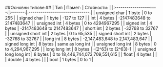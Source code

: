 
##Основни типове:##
|          Тип           |  Памет:  |     Стойности:                 |
|:----------------------:|:-------:|:-------------------------------:|
|      unsigned char     |  1 byte |             0 to 255            |
|       signed char      |  1 byte |           -127 to 127           |
|           int          | 4 bytes |    -2147483648 to 2147483647    |
|      unsigned int      | 4 bytes |         0 to 4294967295         |
|       signed int       | 4 bytes |    -2147483648 to 2147483647    |
|        short int       | 2 bytes |         -32768 to 32767         |
|   unsigned short int   | 2 bytes |           0 to 65,535           |
|    signed short int    | 2 bytes |         -32768 to 32767         |
|        long int        | 8 bytes | -2,147,483,648 to 2,147,483,647 |
|     signed long int    | 8 bytes |         same as long int        |
|    unsigned long int   | 8 bytes |        0 to 4,294,967,295       |
|      long long int     | 8 bytes |       -(2^63) to (2^63)-1       |
| unsigned long long int | 8 bytes | 0 to 18,446,744,073,709,551,615 |
| float                  | 4 bytes |                                 |
| double                 | 4 bytes |                                 |
| bool                   | 1 bytes |            0 to 1               |
